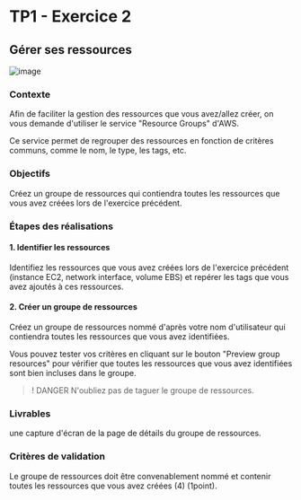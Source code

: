 # TP1 - Exercice 2

## Gérer ses ressources

![image](https://github.com/user-attachments/assets/0b54a337-a6e5-4d8a-8f27-128bcd65a31a)

### Contexte
Afin de faciliter la gestion des ressources que vous avez/allez créer, on vous demande d'utiliser le service "Resource Groups" d'AWS.

Ce service permet de regrouper des ressources en fonction de critères communs, comme le nom, le type, les tags, etc.

### Objectifs
Créez un groupe de ressources qui contiendra toutes les ressources que vous avez créées lors de l'exercice précédent.

### Étapes des réalisations
#### 1. Identifier les ressources
Identifiez les ressources que vous avez créées lors de l'exercice précédent (instance EC2, network interface, volume EBS) et repérer les tags que vous avez ajoutés à ces ressources.

#### 2. Créer un groupe de ressources
Créez un groupe de ressources nommé d'après votre nom d'utilisateur qui contiendra toutes les ressources que vous avez identifiées.

Vous pouvez tester vos critères en cliquant sur le bouton "Preview group resources" pour vérifier que toutes les ressources que vous avez identifiées sont bien incluses dans le groupe.

> ! DANGER
N'oubliez pas de taguer le groupe de ressources.

### Livrables
une capture d'écran de la page de détails du groupe de ressources.

### Critères de validation
Le groupe de ressources doit être convenablement nommé et contenir toutes les ressources que vous avez créées (4) (1point).
